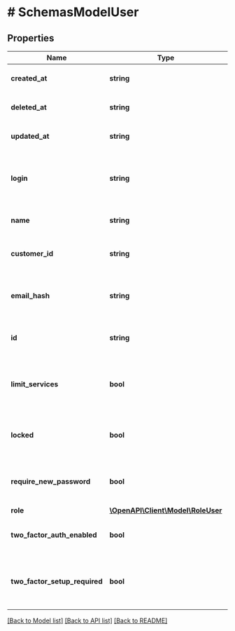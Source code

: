 # # SchemasModelUser

## Properties

Name | Type | Description | Notes
------------ | ------------- | ------------- | -------------
**created_at** | **string** | Date and time in ISO 8601 format. | [optional] [readonly]
**deleted_at** | **string** | Date and time in ISO 8601 format. | [optional] [readonly]
**updated_at** | **string** | Date and time in ISO 8601 format. | [optional] [readonly]
**login** | **string** | The login associated with the user (typically, an email address). | [optional]
**name** | **string** | The real life name of the user. | [optional]
**customer_id** | **string** | Alphanumeric string identifying the customer. | [optional]
**email_hash** | **string** | The alphanumeric string identifying a email login. | [optional]
**id** | **string** | Alphanumeric string identifying the user. | [optional]
**limit_services** | **bool** | Indicates that the user has limited access to the customer&#39;s services. | [optional]
**locked** | **bool** | Indicates whether the is account is locked for editing or not. | [optional]
**require_new_password** | **bool** | Indicates if a new password is required at next login. | [optional]
**role** | [**\OpenAPI\Client\Model\RoleUser**](RoleUser.md) |  | [optional]
**two_factor_auth_enabled** | **bool** | Indicates if 2FA is enabled on the user. | [optional]
**two_factor_setup_required** | **bool** | Indicates if 2FA is required by the user&#39;s customer account. | [optional]

[[Back to Model list]](../../README.md#models) [[Back to API list]](../../README.md#endpoints) [[Back to README]](../../README.md)
